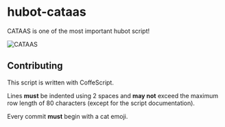 # hubot-cataas

CATAAS is one of the most important hubot script!

![CATAAS](http://cataas.com/cat/says/I%20can%20haz%Hubot "CATAAS")

## Contributing

This script is written with CoffeScript.

Lines **must** be indented using 2 spaces and **may not** exceed the maximum row
length of 80 characters (except for the script documentation).

Every commit **must** begin with a cat emoji.
